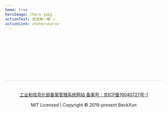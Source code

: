 ```yaml
---
home: true
heroImage: /hero.jpeg
actionText: 进去瞅一眼 →
actionLink: /note/source
---
```

<div style="text-align: center;margin-top: 160px;border-top: 1px solid #ddd;padding-top: 34px;">
    <a target="_blank" rel="noopener noreferrer" href="http://www.beian.miit.gov.cn">工业和信息化部备案管理系统网站 备案号：京ICP备19040727号-1</a>
    <br>
    <p style="margin-top: 15px">MIT Licensed | Copyright © 2019-present BeckXun</p>
</div>
